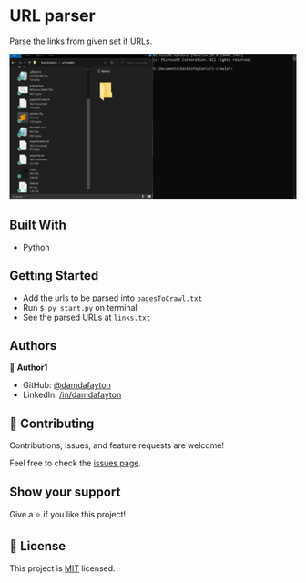# URL parser

Parse the links from given set if URLs.

![](./animation.gif)

## Built With

- Python


## Getting Started
- Add the urls to be parsed into `pagesToCrawl.txt`
- Run `$ py start.py` on terminal
- See the parsed URLs at `links.txt`


## Authors

👤 **Author1**

- GitHub: [@damdafayton](https://github.com/damdafayton)
- LinkedIn: [/in/damdafayton](https://linkedin.com/in/damdafayton)


## 🤝 Contributing

Contributions, issues, and feature requests are welcome!

Feel free to check the [issues page](../../issues/).


## Show your support

Give a ⭐️ if you like this project!


## 📝 License

This project is [MIT](./MIT.md) licensed.